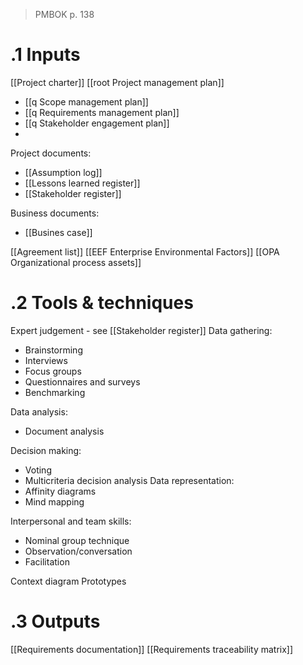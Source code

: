 >PMBOK p. 138
# .1 Inputs
[[Project charter]]
[[root Project management plan]]
* [[q Scope management plan]]
* [[q Requirements management plan]]
* [[q Stakeholder engagement plan]]
* 

Project documents:
* [[Assumption log]]
* [[Lessons learned register]]
* [[Stakeholder register]]

Business documents:
* [[Busines case]]

[[Agreement list]]
[[EEF Enterprise Environmental Factors]]
[[OPA Organizational process assets]]

# .2 Tools & techniques
Expert judgement - see [[Stakeholder register]]
Data gathering:
* Brainstorming
* Interviews
* Focus groups
* Questionnaires and surveys
* Benchmarking

Data analysis:
* Document analysis

Decision making:
* Voting
* Multicriteria decision analysis
Data representation:
* Affinity diagrams
* Mind mapping

Interpersonal and team skills:
* Nominal group technique
* Observation/conversation
* Facilitation

Context diagram
Prototypes

# .3 Outputs
[[Requirements documentation]]
[[Requirements traceability matrix]]


